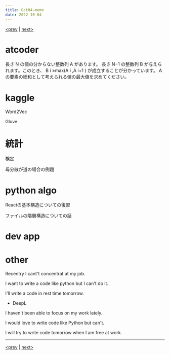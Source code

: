 ```yaml
---
title: Oct04-memo 
date: 2022-10-04 
---
```


[<prev](https://idekworks.github.io/TechnicalMemo/2022/10/03/Oct03.html) | [next>](https://idekworks.github.io/TechnicalMemo/2022/10/05/Oct05.html) 

# atcoder

長さ N の値の分からない整数列 A があります。  長さ N−1 の整数列 B が与えられます。このとき、  B  i   ≥max(A  i   ,A  i+1   )  が成立することが分かっています。  A の要素の総和として考えられる値の最大値を求めてください。

# kaggle
Word2Vec

Glove
# 統計
検定

母分散が道の場合の例題
# python algo
Reactの基本構造についての復習

ファイルの階層構造についての話

# dev app

# other
Recentry I cant't concentrat at my job.

I want to write a code like python but I can't do it.

I'll write a code in rest time tomorrow.

- DeepL

I haven't been able to focus on my work lately.

I would love to write code like Python but can't.

I will try to write code tomorrow when I am free at work.



***

[<prev](https://idekworks.github.io/TechnicalMemo/2022/10/03/Oct03.html) | [next>](https://idekworks.github.io/TechnicalMemo/2022/10/05/Oct05.html)


